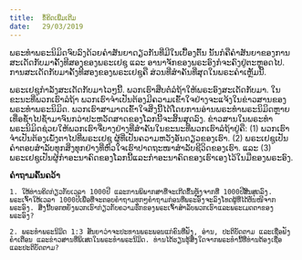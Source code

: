 ```yaml
---
title:  ຂໍ້ຄິດເພີ່ມເຕີມ
date:   29/03/2019
---
```


ພຣະທຳພຣະນິມິດຈົບລົງດ້ວຍຄຳສັນຍາດຽວກັນທີ່ມີໃນເບື້ອງຕົ້ນ ນັ້ນກໍຄືຄຳສັນຍາຂອງການສະເດັດກັບມາຄັ້ງທີສອງຂອງພຣະເຢຊູ ແລະ ອານາຈັກຂອງພຣະອົງກໍຈະຄົງຢູ່ຕະຫຼອດໄປ. ການສະເດັດກັບມາຄັ້ງທີສອງຂອງພຣະເຢຊູຄື ສ່ວນທີ່ສຳຄັນທີ່ສຸດໃນພຣະຄຳເຫຼັ້ມນີ້.

ພຣະເຢຊູກຳລັງສະເດັດກັບມາໄວໆນີ້. ພວກເຮົາສືບຕໍ່ລໍຖ້າໃຫ້ພຣະອົງສະເດັດກັບມາ. ໃນຂະນະທີ່ພວກເຮົາລໍຖ້າ ພວກເຮົາຈຳເປັນຕ້ອງມີຄວາມເຂົ້າໃຈຢ່າງຈະແຈ້ງໃນຂ່າວສານຂອງພຣະທຳພຣະນິມິດ. ພວກເຮົາສາມາດເຂົ້າໃຈສິ່ງນີ້ໄດ້ໂດຍການອ່ານພຣະທຳພຣະນິມິດຫຼາຍເທື່ອຊ້ຳໄປຊ້ຳມາຈົນກວ່າປະຫວັດສາດຂອງໂລກນີ້ຈະສິ້ນສຸດລົງ. ຂ່າວສານໃນພຣະທຳພຣະນິມິດຊ່ວຍໃຫ້ພວກເຮົາຈື່ບາງຢ່າງທີ່ສຳຄັນໃນຂະນະທີ່ພວກເຮົາລໍຖ້າຢູ່ຄື: (1) ພວກເຮົາຈຳເປັນຕ້ອງເພັ່ງຕາໄປທີ່ພຣະເຢຊູ ຜູ້ທີ່ເປັນຄວາມຫວັງອັນດຽວຂອງເຮົາ. (2) ພຣະເຢຊູເປັນຄຳຕອບສຳລັບທຸກສິ່ງທຸກຢ່າງທີ່ຫົວໃຈເຮົາປາດຖະໜາສຳລັບຊີວິດຂອງເຮົາ. ແລະ (3) ພຣະເຢຊູເປັນຜູ້ກຳອະນາຄົດຂອງໂລກນີ້ແລະກຳອະນາຄົດຂອງເຮົາເອງໄວ້ໃນມືຂອງພຣະອົງ. 

**ຄຳຖາມຄົ້ນຄວ້າ**

`1. ໃຫ້ທ່ານຄິດກ່ຽວກັບເວລາ 1000ປີ ແລະການພິພາກສາທີ່ຈະເກີດຂຶ້ນຫຼັງຈາກທີ່ 1000ປີສິ້ນສຸດລົງ. ພຣະເຈົ້າໃຫ້ເວລາ 1000ປີເພື່ອທີ່ຈະຕອບຄຳຖາມທຸກໆຄຳຖາມກ່ອນທີ່ພຣະອົງຈະລົງໂທດຜູ້ທີ່ໄດ້ຫັນໜີຈາກພຣະອົງ. ສິ່ງນີ້ບອກຫຍັງພວກເຮົາກ່ຽວກັບຄວາມຮັກຂອງພຣະເຈົ້າສຳລັບພວກເຮົາແລະພຣະເມດຕາຂອງພຣະອົງ?`

`2. ພຣະທໍາພຣະນິມິດ 1:3 ສັນຍາວ່າຈະປະທານພຣະພອນແກ່ຄົນທີ່ຟັງ, ອ່ານ, ປະຕິບັດຕາມ ແລະເຊື່ອຟັງຄຳເຕືອນ ແລະຂ່າວສານທີ່ພິເສດໃນພຣະທຳພຣະນິມິດ. ທ່ານໄດ້ຮຽນຮູ້ສິ່ງໃດຈາກພຣະທຳນີ້ທີ່ທ່ານຕ້ອງເຊື່ອ ແລະປະຕິບັດຕາມ?`